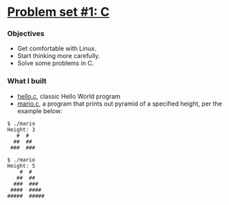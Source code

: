 
# [Problem set #1: C](https://docs.cs50.net/2018/x/psets/1/pset1.html)

### Objectives

- Get comfortable with Linux.
- Start thinking more carefully.
- Solve some problems in C.

### What I built

- [hello.c](pset1/hello.c), classic Hello World program
- [mario.c](pset1/mario.c), a program that prints out pyramid of a specified height, per the example below:

```
$ ./mario
Height: 3
   #  #
  ##  ##
 ###  ###

$ ./mario
Height: 5
    #  #
   ##  ##
  ###  ###
 ####  ####
#####  #####
```

